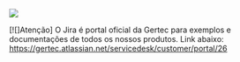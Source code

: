 [![](https://pbs.twimg.com/media/EKzBdw7WwAQrq8J.png)](https://www.gertec.com.br/)

[![]Atenção]
 O Jira é portal oficial da Gertec para exemplos e documentações de todos os nossos produtos. Link abaixo:
 https://gertec.atlassian.net/servicedesk/customer/portal/26
